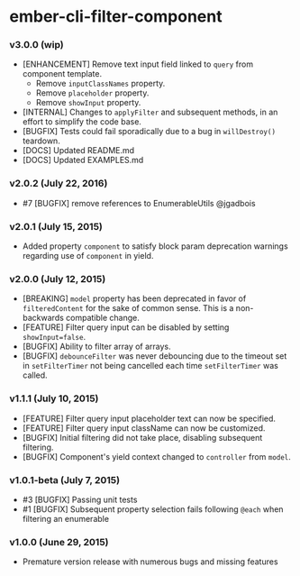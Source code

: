 # ember-cli-filter-component

### v3.0.0 (wip)
- [ENHANCEMENT] Remove text input field linked to `query` from component template.
  - Remove `inputClassNames` property.
  - Remove `placeholder` property.
  - Remove `showInput` property.
- [INTERNAL] Changes to `applyFilter` and subsequent methods, in an effort to simplify the code base.
- [BUGFIX] Tests could fail sporadically due to a bug in `willDestroy()` teardown.
- [DOCS] Updated README.md
- [DOCS] Updated EXAMPLES.md

### v2.0.2 (July 22, 2016)
- \#7 [BUGFIX] remove references to EnumerableUtils @jgadbois

### v2.0.1 (July 15, 2015)
- Added property `component` to satisfy block param deprecation warnings regarding use of `component` in yield.

### v2.0.0 (July 12, 2015)
- [BREAKING] `model` property has been deprecated in favor of `filteredContent` for the sake of common sense. This is a non-backwards compatible change.
- [FEATURE] Filter query input can be disabled by setting `showInput=false`.
- [BUGFIX] Ability to filter array of arrays.
- [BUGFIX] `debounceFilter` was never debouncing due to the timeout set in `setFilterTimer` not being cancelled each time `setFilterTimer` was called.

### v1.1.1 (July 10, 2015)
- [FEATURE] Filter query input placeholder text can now be specified.
- [FEATURE] Filter query input className can now be customized.
- [BUGFIX] Initial filtering did not take place, disabling subsequent filtering.
- [BUGFIX] Component's yield context changed to `controller` from `model`.

### v1.0.1-beta (July 7, 2015)
- #3 [BUGFIX] Passing unit tests
- #1 [BUGFIX] Subsequent property selection fails following `@each` when filtering an enumerable

### v1.0.0 (June 29, 2015)
- Premature version release with numerous bugs and missing features
